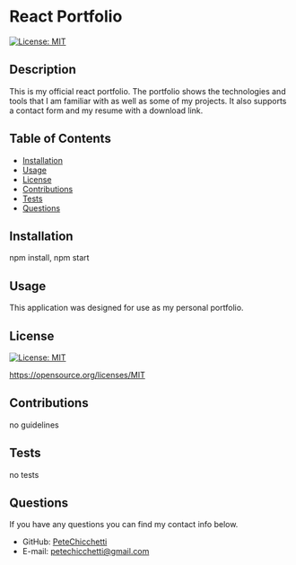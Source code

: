# React Portfolio
  
  [![License: MIT](https://img.shields.io/badge/License-MIT-yellow.svg)](https://opensource.org/licenses/MIT)
          
  ## Description

  This is my official react portfolio. The portfolio shows the technologies and tools that I am familiar with as well as some of my projects. It also supports a contact form and my resume with a download link.
          
  ## Table of Contents

  * [Installation](#installation)
  * [Usage](#usage)
  * [License](#license)
  * [Contributions](#contributions)
  * [Tests](#tests)
  * [Questions](#questions)
          
  ## Installation

  npm install, npm start
          
  ## Usage

  This application was designed for use as my personal portfolio.
          
  ## License

  
  [![License: MIT](https://img.shields.io/badge/License-MIT-yellow.svg)](https://opensource.org/licenses/MIT)
  
  https://opensource.org/licenses/MIT 
    
          
  ## Contributions

  no guidelines
          
  ## Tests

  no tests
          
  ## Questions
  If you have any questions you can find my contact info below.
  * GitHub: [PeteChicchetti](https://github.com/PeteChicchetti)
  * E-mail: petechicchetti@gmail.com
